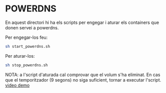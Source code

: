 # POWERDNS

En aquest directori hi ha els scripts per engegar i aturar els containers que donen servei a powerdns.

Per engegar-los feu:
```bash
sh start_powerdns.sh
```

Per aturar-los:
```bash
sh stop_powerdns.sh
```

NOTA: a l'script d'aturada cal comprovar que el volum s'ha eliminat. En cas que el temporitzador (9 segons) no siga suficient, tornar a executar l'script.
[video demo](https://drive.google.com/file/d/1W5nC5FFYyi5ZIwsd6KkpePXvXMdHjyd4/view?usp=sharing)
